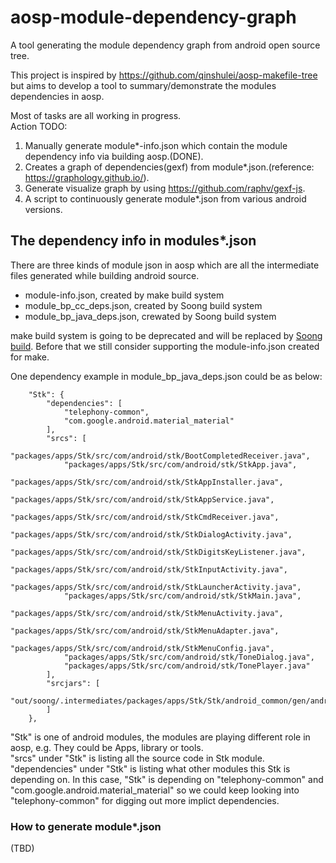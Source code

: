 # aosp-module-dependency-graph
A tool generating the module dependency graph from android open source tree.  
  
This project is inspired by https://github.com/qinshulei/aosp-makefile-tree but aims to develop a tool to summary/demonstrate the modules dependencies in aosp.  

Most of tasks are all working in progress.  
Action TODO:  
1. Manually generate module*-info.json which contain the module dependency info via building aosp.(DONE). 
2. Creates a graph of dependencies(gexf) from module*.json.(reference: https://graphology.github.io/). 
3. Generate visualize graph by using https://github.com/raphv/gexf-js. 
4. A script to continuously generate module*.json from various android versions.  
  
## The dependency info in modules*.json
There are three kinds of module json in aosp which are all the intermediate files generated while building android source.
- module-info.json, created by make build system
- module_bp_cc_deps.json, created by Soong build system
- module_bp_java_deps.json, crewated by Soong build system 

make build system is going to be deprecated and will be replaced by [Soong build](https://source.android.com/setup/build). Before that we still consider supporting the module-info.json created for make.

One dependency example in module_bp_java_deps.json could be as below:
```
	"Stk": {
		"dependencies": [
			"telephony-common",
			"com.google.android.material_material"
		],
		"srcs": [
			"packages/apps/Stk/src/com/android/stk/BootCompletedReceiver.java",
			"packages/apps/Stk/src/com/android/stk/StkApp.java",
			"packages/apps/Stk/src/com/android/stk/StkAppInstaller.java",
			"packages/apps/Stk/src/com/android/stk/StkAppService.java",
			"packages/apps/Stk/src/com/android/stk/StkCmdReceiver.java",
			"packages/apps/Stk/src/com/android/stk/StkDialogActivity.java",
			"packages/apps/Stk/src/com/android/stk/StkDigitsKeyListener.java",
			"packages/apps/Stk/src/com/android/stk/StkInputActivity.java",
			"packages/apps/Stk/src/com/android/stk/StkLauncherActivity.java",
			"packages/apps/Stk/src/com/android/stk/StkMain.java",
			"packages/apps/Stk/src/com/android/stk/StkMenuActivity.java",
			"packages/apps/Stk/src/com/android/stk/StkMenuAdapter.java",
			"packages/apps/Stk/src/com/android/stk/StkMenuConfig.java",
			"packages/apps/Stk/src/com/android/stk/ToneDialog.java",
			"packages/apps/Stk/src/com/android/stk/TonePlayer.java"
		],
		"srcjars": [
			"out/soong/.intermediates/packages/apps/Stk/Stk/android_common/gen/android/R.srcjar"
		]
	},
```

"Stk" is one of android modules, the modules are playing different role in aosp, e.g. They could be Apps, library or tools.  
"srcs" under "Stk" is listing all the source code in Stk module.
"dependencies" under "Stk" is listing what other modules this Stk is depending on. In this case, "Stk" is depending on "telephony-common" and "com.google.android.material_material" so we could keep looking into "telephony-common" for digging out more implict dependencies.

### How to generate module*.json
(TBD)
